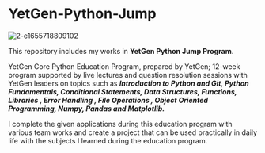 # YetGen-Python-Jump

![2-e1655718809102](https://user-images.githubusercontent.com/95078183/216423409-b19f9c54-a1c9-475d-a6d0-77da7073595c.png)

This repository includes my works in **YetGen Python Jump Program**.

YetGen Core Python Education Program, prepared by YetGen; 12-week program supported by live lectures and question resolution sessions with YetGen leaders on topics such as ***Introduction to Python and Git, Python Fundamentals, Conditional Statements, Data Structures, Functions, Libraries , Error Handling , File Operations , Object Oriented Programming, Numpy, Pandas and Matplotlib.***

I complete the given applications during this education program with various team works and create a project that can be used practically in daily life with the subjects I learned during the education program.
